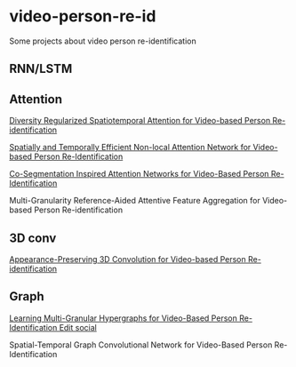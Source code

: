 # video-person-re-id
Some projects about video person re-identification

## RNN/LSTM


## Attention
[Diversity Regularized Spatiotemporal Attention for Video-based Person Re-identification ](https://github.com/zh-song/Diversity-Regularized-Spatiotemporal-Attention)

[Spatially and Temporally Efficient Non-local Attention Network for Video-based Person Re-Identification](https://github.com/jackie840129/STE-NVAN)

[Co-Segmentation Inspired Attention Networks for Video-Based Person Re-Identification](https://github.com/InnovArul/vidreid_cosegmentation)

Multi-Granularity Reference-Aided Attentive Feature Aggregation for Video-based Person Re-identification

## 3D conv
[Appearance-Preserving 3D Convolution for Video-based Person Re-identification](https://github.com/guxinqian/AP3D)

## Graph
[Learning Multi-Granular Hypergraphs for Video-Based Person Re-Identification Edit social](https://github.com/daodaofr/hypergraph_reid)

Spatial-Temporal Graph Convolutional Network for Video-Based Person Re-Identification














